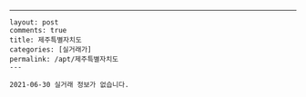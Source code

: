 ---
    layout: post
    comments: true
    title: 제주특별자치도
    categories: [실거래가]
    permalink: /apt/제주특별자치도
    ---

    2021-06-30 실거래 정보가 없습니다.

    